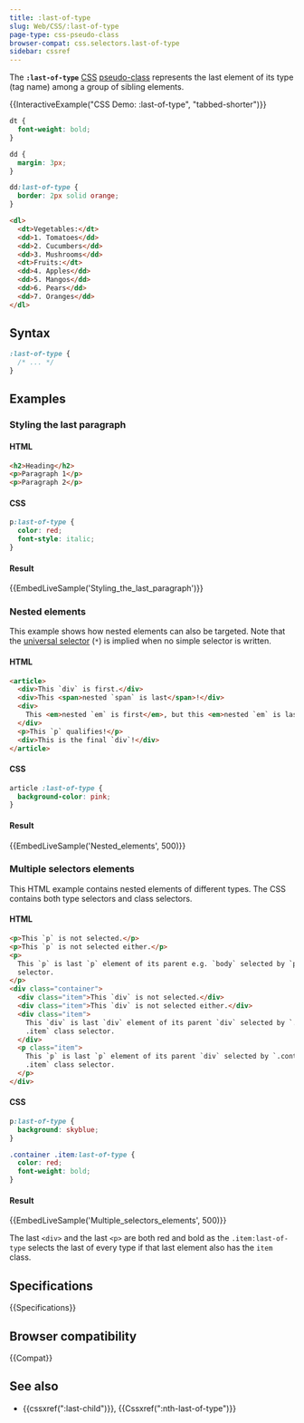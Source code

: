 ```yaml
---
title: :last-of-type
slug: Web/CSS/:last-of-type
page-type: css-pseudo-class
browser-compat: css.selectors.last-of-type
sidebar: cssref
---
```


The **`:last-of-type`** [CSS](/en-US/docs/Web/CSS) [pseudo-class](/en-US/docs/Web/CSS/Reference/Selectors/Pseudo-classes) represents the last element of its type (tag name) among a group of sibling elements.

{{InteractiveExample("CSS Demo: :last-of-type", "tabbed-shorter")}}

```css interactive-example
dt {
  font-weight: bold;
}

dd {
  margin: 3px;
}

dd:last-of-type {
  border: 2px solid orange;
}
```

```html interactive-example
<dl>
  <dt>Vegetables:</dt>
  <dd>1. Tomatoes</dd>
  <dd>2. Cucumbers</dd>
  <dd>3. Mushrooms</dd>
  <dt>Fruits:</dt>
  <dd>4. Apples</dd>
  <dd>5. Mangos</dd>
  <dd>6. Pears</dd>
  <dd>7. Oranges</dd>
</dl>
```

## Syntax

```css
:last-of-type {
  /* ... */
}
```

## Examples

### Styling the last paragraph

#### HTML

```html
<h2>Heading</h2>
<p>Paragraph 1</p>
<p>Paragraph 2</p>
```

#### CSS

```css
p:last-of-type {
  color: red;
  font-style: italic;
}
```

#### Result

{{EmbedLiveSample('Styling_the_last_paragraph')}}

### Nested elements

This example shows how nested elements can also be targeted. Note that the [universal selector](/en-US/docs/Web/CSS/Reference/Selectors/Universal_selectors) (`*`) is implied when no simple selector is written.

#### HTML

```html
<article>
  <div>This `div` is first.</div>
  <div>This <span>nested `span` is last</span>!</div>
  <div>
    This <em>nested `em` is first</em>, but this <em>nested `em` is last</em>!
  </div>
  <p>This `p` qualifies!</p>
  <div>This is the final `div`!</div>
</article>
```

#### CSS

```css
article :last-of-type {
  background-color: pink;
}
```

#### Result

{{EmbedLiveSample('Nested_elements', 500)}}

### Multiple selectors elements

This HTML example contains nested elements of different types. The CSS contains both type selectors and class selectors.

#### HTML

```html
<p>This `p` is not selected.</p>
<p>This `p` is not selected either.</p>
<p>
  This `p` is last `p` element of its parent e.g. `body` selected by `p` type
  selector.
</p>
<div class="container">
  <div class="item">This `div` is not selected.</div>
  <div class="item">This `div` is not selected either.</div>
  <div class="item">
    This `div` is last `div` element of its parent `div` selected by `.container
    .item` class selector.
  </div>
  <p class="item">
    This `p` is last `p` element of its parent `div` selected by `.container
    .item` class selector.
  </p>
</div>
```

#### CSS

```css
p:last-of-type {
  background: skyblue;
}

.container .item:last-of-type {
  color: red;
  font-weight: bold;
}
```

#### Result

{{EmbedLiveSample('Multiple_selectors_elements', 500)}}

The last `<div>` and the last `<p>` are both red and bold as the `.item:last-of-type` selects the last of every type if that last element also has the `item` class.

## Specifications

{{Specifications}}

## Browser compatibility

{{Compat}}

## See also

- {{cssxref(":last-child")}}, {{Cssxref(":nth-last-of-type")}}
